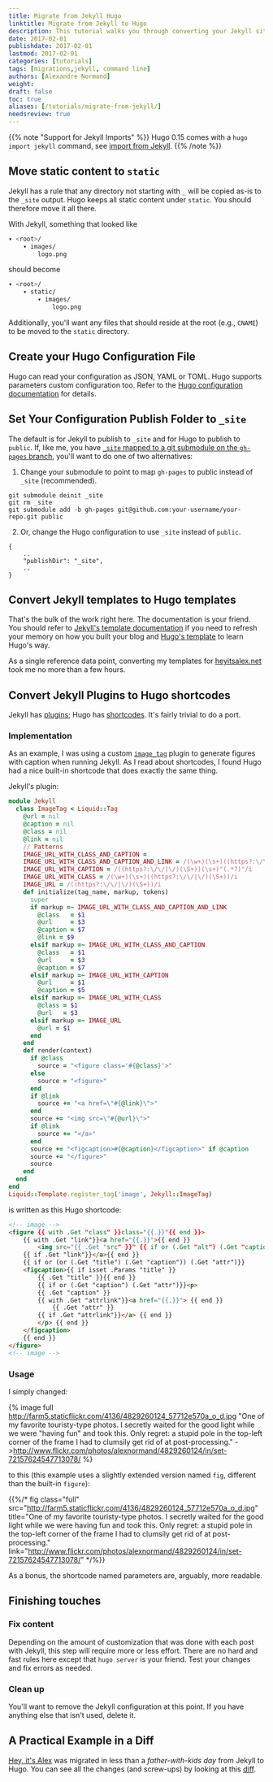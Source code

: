 ```yaml
---
title: Migrate from Jekyll Hugo
linktitle: Migrate from Jekyll to Hugo
description: This tutorial walks you through converting your Jekyll site to a Hugo site through examples of the differences between Jekyll and Hugo templating. Note that v0.15 and above of Hugo has a built-in `hugo import jekyll` command to greatly facilitate this task.
date: 2017-02-01
publishdate: 2017-02-01
lastmod: 2017-02-01
categories: [tutorials]
tags: [migrations,jekyll, command line]
authors: [Alexandre Normand]
weight:
draft: false
toc: true
aliases: [/tutorials/migrate-from-jekyll/]
needsreview: true
---
```


{{% note "Support for Jekyll Imports" %}}
Hugo 0.15 comes with a `hugo import jekyll` command, see [import from Jekyll](/commands/hugo_import_jekyll/).
{{% /note %}}

## Move static content to `static`

Jekyll has a rule that any directory not starting with `_` will be copied as-is to the `_site` output. Hugo keeps all static content under `static`. You should therefore move it all there.

With Jekyll, something that looked like

```bash
▾ <root>/
    ▾ images/
        logo.png
```

should become

```bash
▾ <root>/
    ▾ static/
        ▾ images/
            logo.png
```

Additionally, you'll want any files that should reside at the root (e.g., `CNAME`) to be moved to the `static` directory.

## Create your Hugo Configuration File

Hugo can read your configuration as JSON, YAML or TOML. Hugo supports parameters custom configuration too. Refer to the [Hugo configuration documentation](/overview/configuration/) for details.

## Set Your Configuration Publish Folder to `_site`

The default is for Jekyll to publish to `_site` and for Hugo to publish to `public`. If, like me, you have [`_site` mapped to a git submodule on the `gh-pages` branch](http://blog.blindgaenger.net/generate_github_pages_in_a_submodule.html), you'll want to do one of two alternatives:

1. Change your submodule to point to map `gh-pages` to public instead of `_site` (recommended).

```
git submodule deinit _site
git rm _site
git submodule add -b gh-pages git@github.com:your-username/your-repo.git public
```

2. Or, change the Hugo configuration to use `_site` instead of `public`.

```
{
    ..
    "publishDir": "_site",
    ..
}
```

## Convert Jekyll templates to Hugo templates

That's the bulk of the work right here. The documentation is your friend. You should refer to [Jekyll's template documentation](http://jekyllrb.com/docs/templates/) if you need to refresh your memory on how you built your blog and [Hugo's template](/layout/templates/) to learn Hugo's way.

As a single reference data point, converting my templates for [heyitsalex.net](http://heyitsalex.net/) took me no more than a few hours.

## Convert Jekyll Plugins to Hugo shortcodes

Jekyll has [plugins](http://jekyllrb.com/docs/plugins/); Hugo has [shortcodes](/doc/shortcodes/). It's fairly trivial to do a port.

### Implementation

As an example, I was using a custom [`image_tag`](https://github.com/alexandre-normand/alexandre-normand/blob/74bb12036a71334fdb7dba84e073382fc06908ec/_plugins/image_tag.rb) plugin to generate figures with caption when running Jekyll. As I read about shortcodes, I found Hugo had a nice built-in shortcode that does exactly the same thing.

Jekyll's plugin:

```ruby
module Jekyll
  class ImageTag < Liquid::Tag
    @url = nil
    @caption = nil
    @class = nil
    @link = nil
    // Patterns
    IMAGE_URL_WITH_CLASS_AND_CAPTION =
    IMAGE_URL_WITH_CLASS_AND_CAPTION_AND_LINK = /(\w+)(\s+)((https?:\/\/|\/)(\S+))(\s+)"(.*?)"(\s+)->((https?:\/\/|\/)(\S+))(\s*)/i
    IMAGE_URL_WITH_CAPTION = /((https?:\/\/|\/)(\S+))(\s+)"(.*?)"/i
    IMAGE_URL_WITH_CLASS = /(\w+)(\s+)((https?:\/\/|\/)(\S+))/i
    IMAGE_URL = /((https?:\/\/|\/)(\S+))/i
    def initialize(tag_name, markup, tokens)
      super
      if markup =~ IMAGE_URL_WITH_CLASS_AND_CAPTION_AND_LINK
        @class   = $1
        @url     = $3
        @caption = $7
        @link = $9
      elsif markup =~ IMAGE_URL_WITH_CLASS_AND_CAPTION
        @class   = $1
        @url     = $3
        @caption = $7
      elsif markup =~ IMAGE_URL_WITH_CAPTION
        @url     = $1
        @caption = $5
      elsif markup =~ IMAGE_URL_WITH_CLASS
        @class = $1
        @url   = $3
      elsif markup =~ IMAGE_URL
        @url = $1
      end
    end
    def render(context)
      if @class
        source = "<figure class='#{@class}'>"
      else
        source = "<figure>"
      end
      if @link
        source += "<a href=\"#{@link}\">"
      end
      source += "<img src=\"#{@url}\">"
      if @link
        source += "</a>"
      end
      source += "<figcaption>#{@caption}</figcaption>" if @caption
      source += "</figure>"
      source
    end
  end
end
Liquid::Template.register_tag('image', Jekyll::ImageTag)
```

is written as this Hugo shortcode:

```html
<!-- image -->
<figure {{ with .Get "class" }}class="{{.}}"{{ end }}>
    {{ with .Get "link"}}<a href="{{.}}">{{ end }}
        <img src="{{ .Get "src" }}" {{ if or (.Get "alt") (.Get "caption") }}alt="{{ with .Get "alt"}}{{.}}{{else}}{{ .Get "caption" }}{{ end }}"{{ end }} />
    {{ if .Get "link"}}</a>{{ end }}
    {{ if or (or (.Get "title") (.Get "caption")) (.Get "attr")}}
    <figcaption>{{ if isset .Params "title" }}
        {{ .Get "title" }}{{ end }}
        {{ if or (.Get "caption") (.Get "attr")}}<p>
        {{ .Get "caption" }}
        {{ with .Get "attrlink"}}<a href="{{.}}"> {{ end }}
            {{ .Get "attr" }}
        {{ if .Get "attrlink"}}</a> {{ end }}
        </p> {{ end }}
    </figcaption>
    {{ end }}
</figure>
<!-- image -->
```

### Usage
I simply changed:

{% image full http://farm5.staticflickr.com/4136/4829260124_57712e570a_o_d.jpg "One of my favorite touristy-type photos. I secretly waited for the good light while we were "having fun" and took this. Only regret: a stupid pole in the top-left corner of the frame I had to clumsily get rid of at post-processing." ->http://www.flickr.com/photos/alexnormand/4829260124/in/set-72157624547713078/ %}

to this (this example uses a slightly extended version named `fig`, different than the built-in `figure`):

{{%/* fig class="full" src="http://farm5.staticflickr.com/4136/4829260124_57712e570a_o_d.jpg" title="One of my favorite touristy-type photos. I secretly waited for the good light while we were having fun and took this. Only regret: a stupid pole in the top-left corner of the frame I had to clumsily get rid of at post-processing." link="http://www.flickr.com/photos/alexnormand/4829260124/in/set-72157624547713078/" */%}}

As a bonus, the shortcode named parameters are, arguably, more readable.

## Finishing touches

### Fix content

Depending on the amount of customization that was done with each post with Jekyll, this step will require more or less effort. There are no hard and fast rules here except that `hugo server` is your friend. Test your changes and fix errors as needed.

### Clean up
You'll want to remove the Jekyll configuration at this point. If you have anything else that isn't used, delete it.

## A Practical Example in a Diff

[Hey, it's Alex](http://heyitsalex.net/) was migrated in less than a _father-with-kids day_ from Jekyll to Hugo. You can see all the changes (and screw-ups) by looking at this [diff](https://github.com/alexandre-normand/alexandre-normand/compare/869d69435bd2665c3fbf5b5c78d4c22759d7613a...b7f6605b1265e83b4b81495423294208cc74d610).